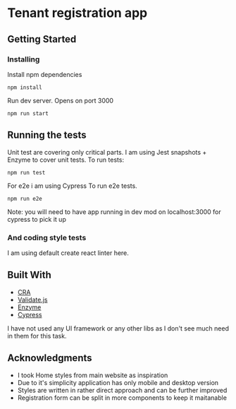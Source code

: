 # Tenant registration app

## Getting Started

### Installing

Install npm dependencies

```
npm install
```

Run dev server. Opens on port 3000

```
npm run start
```

## Running the tests

Unit test are covering only critical parts.
I am using Jest snapshots + Enzyme to cover unit tests.
To run tests:

```
npm run test
```

For e2e i am using Cypress
To run e2e tests.

```
npm run e2e
```

Note: you will need to have app running in dev mod on localhost:3000 for cypress to pick it up

### And coding style tests

I am using default create react linter here.

## Built With

- [CRA](https://github.com/facebook/create-react-app)
- [Validate.js](https://validatejs.org/)
- [Enzyme](https://airbnb.io/enzyme/)
- [Cypress](https://docs.cypress.io/)

I have not used any UI framework or any other libs as I don't see much need in them for this task.

## Acknowledgments

- I took Home styles from main website as inspiration
- Due to it's simplicity application has only mobile and desktop version
- Styles are written in rather direct approach and can be further improved
- Registration form can be split in more components to keep it maitanable
